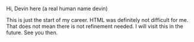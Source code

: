 Hi, Devin here (a real human name devin)

This is just the start of my career. HTML was definitely not difficult for me. That does not mean there is not refinement needed. I will visit this in the future. See you then.